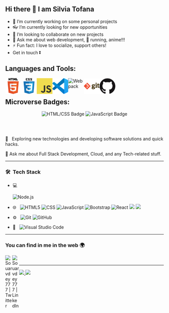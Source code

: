     
## Hi there 👋 I am Silvia Tofana 

- 🔭 I’m currently working on some personal projects
- 👓 I’m currently looking for new opportunities
- 👯 I’m looking to collaborate on new projects
- 💬 Ask me about web development, 🏃 running, anime!!!
- ⚡ Fun fact: I love to socialize, support others!
- Get in touch ⏬

## Languages and Tools:


<img align="left" alt="HTML5" width="50px" src="https://raw.githubusercontent.com/github/explore/80688e429a7d4ef2fca1e82350fe8e3517d3494d/topics/html/html.png" />
<img align="left" alt="CSS3" width="50px" src="https://raw.githubusercontent.com/github/explore/80688e429a7d4ef2fca1e82350fe8e3517d3494d/topics/css/css.png" />
<img align="left" alt="JavaScript" width="50px" src="https://raw.githubusercontent.com/github/explore/80688e429a7d4ef2fca1e82350fe8e3517d3494d/topics/javascript/javascript.png"/>
<img align="left" alt="Visual Studio Code" width="50px" src="https://raw.githubusercontent.com/github/explore/80688e429a7d4ef2fca1e82350fe8e3517d3494d/topics/visual-studio-code/visual-studio-code.png" />
<img align="left" alt="Webpack" width="50px" src="https://github.com/webpack/media/blob/master/logo/icon.png"/>
<img align="left" alt="Git" width="50px" src="https://raw.githubusercontent.com/github/explore/80688e429a7d4ef2fca1e82350fe8e3517d3494d/topics/git/git.png"/>
<img align="left" alt="GitHub" width="50px" src="https://raw.githubusercontent.com/github/explore/78df643247d429f6cc873026c0622819ad797942/topics/github/github.png" />
<br><br>

  
## Microverse Badges:

<p align="center">
<img width="150px" alt="HTML/CSS Badge" src="https://api.accredible.com/v1/frontend/credential_website_embed_image/badge/40244618"/>
<img width="150px" alt="JavaScript Badge" src="https://api.accredible.com/v1/frontend/credential_website_embed_image/badge/40244618"/>
</p>
<br><br>

🤔 &nbsp; Exploring new technologies and developing software solutions and quick hacks.

💬 Ask me about Full Stack Development, Cloud, and any Tech-related stuff.

---

<h3> 🛠 &nbsp;Tech Stack</h3>

- 💻 &nbsp;
  
  ![Node.js](https://img.shields.io/badge/-Node.js-333333?style=flat&logo=node.js)
- 🌐 &nbsp;
  ![HTML5](https://img.shields.io/badge/-HTML5-333333?style=flat&logo=HTML5)
  ![CSS](https://img.shields.io/badge/-CSS-333333?style=flat&logo=CSS3&logoColor=1572B6)
  ![JavaScript](https://img.shields.io/badge/-JavaScript-333333?style=flat&logo=javascript)
  ![Bootstrap](https://img.shields.io/badge/-Bootstrap-333333?style=flat&logo=bootstrap&logoColor=563D7C)
  ![React](https://img.shields.io/badge/-React-333333?style=flat&logo=react)
  ![](https://img.shields.io/badge/-Bootstrap-563D7C?style=flat&logo=bootstrap&logoColor=white)
  ![](https://img.shields.io/badge/-Sass-cc6699?style=flat&logo=sass&logoColor=ffffff)


- ⚙️ &nbsp;
  ![Git](https://img.shields.io/badge/-Git-333333?style=flat&logo=git)
  ![GitHub](https://img.shields.io/badge/-GitHub-333333?style=flat&logo=github)
 
- 🔧 &nbsp;
  ![Visual Studio Code](https://img.shields.io/badge/-Visual%20Studio%20Code-333333?style=flat&logo=visual-studio-code&logoColor=007ACC)

---

### You can find in me in the web 🌍

[<img align="left" alt="Souarvdey777 | Twitter" width="22px" src="https://cdn.jsdelivr.net/npm/simple-icons@v3/icons/twitter.svg" />](https://twitter.com/silviatofana)
[<img align="left" alt="Souarvdey777 | LinkedIn" width="22px" src="https://cdn.jsdelivr.net/npm/simple-icons@v3/icons/linkedin.svg" />](https://www.linkedin.com/in/silvia-tofana-10b852186/)


<br/>

---

<a href="https://github.com/silviatofana">
  <img height="180em" src="https://github-readme-stats.vercel.app/api?username=silviatofana&theme=buefy&show_icons=true" />
  <img height="180em" src="https://github-readme-stats.vercel.app/api/top-langs/?username=silviatofana&theme=buefy&layout=compact" />
</a>

[twitter]: (https://twitter.com/silviatofana)](https://twitter.com/silviatofana)
[linkedin]: www.linkedin.com/in/silvia-tofana-10b852186
